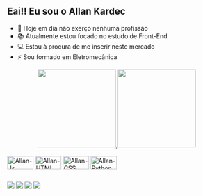 ## Eai!! Eu sou o Allan Kardec

- 🔭 Hoje em dia não exerço nenhuma profissão
- 📚 Atualmente estou focado no estudo de Front-End
- 💻 Estou à procura de me inserir neste mercado
- ⚡ Sou formado em Eletromecânica

<div align="center">
  <a href="https://github.com/rafaballerini">
 <img height="180em" src="https://github-readme-stats.vercel.app/api?username=akardec12&show_icons=true&theme=panda&include_all_commits=true&count_private=true"/>
  <img height="180em" src="https://github-readme-stats.vercel.app/api/top-langs/?username=akardec12&layout=compact&langs_count=7&theme=panda"/>
</div>

<div style="display: inline_block"><br>
  <img align="center" alt="Allan-Js" height="30" width="60" src="https://img.shields.io/badge/JavaScript-323330?style=for-the-badge&logo=javascript&logoColor=F7DF1E">
  <img align="center" alt="Allan-HTML" height="30" width="60" src="https://img.shields.io/badge/HTML5-E34F26?style=for-the-badge&logo=html5&logoColor=white">
  <img align="center" alt="Allan-CSS" height="30" width="60" src="https://img.shields.io/badge/CSS3-1572B6?style=for-the-badge&logo=css3&logoColor=white">
  <img align="center" alt="Allan-Python" height="30" width="60" src="https://img.shields.io/badge/Python-14354C?style=for-the-badge&logo=python&logoColor=white">
</div>

##
 
<div> 
  <a href="https://instagram.com/akardeec" target="_blank"><img src="https://img.shields.io/badge/Instagram-141414?style=for-the-badge&logo=instagram&logoColor=white" target="_blank"></a>
  <a href = "mailto:allankardec.ak12@gmail.com"><img src="https://img.shields.io/badge/Gmail-D14836?style=for-the-badge&logo=gmail&logoColor=white" target="_blank"></a>
  <a href="https://www.linkedin.com/in/allan-kardec-nascimento-carneiro-7526a6187/" target="_blank"><img src="https://img.shields.io/badge/-LinkedIn-%230077B5?style=for-the-badge&logo=linkedin&logoColor=white" target="_blank"></a>
  <a href="https://discord.gg/cMwudvuj" target="_blank"><img src="https://img.shields.io/badge/Discord-7289DA?style=for-the-badge&logo=discord&logoColor=white" target="_blank"></a>

